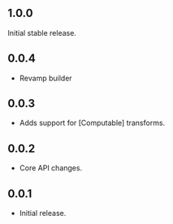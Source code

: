 ## 1.0.0

Initial stable release.

## 0.0.4

* Revamp builder

## 0.0.3

* Adds support for [Computable] transforms.

## 0.0.2

* Core API changes.

## 0.0.1

* Initial release.
